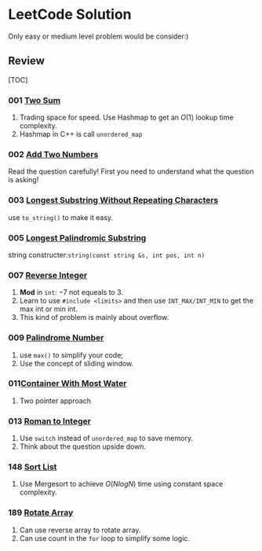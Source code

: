 # LeetCode Solution
Only easy or medium level problem would be consider:)



## Review

[TOC]

### 001 [Two Sum](https://leetcode.com/problems/two-sum)

1. Trading space for speed. Use Hashmap to get an $O(1)$ lookup time complexity.
2. Hashmap in C++ is call `unordered_map`

### 002 [Add Two Numbers](https://leetcode.com/problems/add-two-numbers)

Read the question carefully! First you need to understand what the question is asking!

### 003 [Longest Substring Without Repeating Characters](https://leetcode.com/problems/longest-substring-without-repeating-characters) 

use `to_string()` to make it easy.

### 005 [Longest Palindromic Substring](https://leetcode.com/problems/longest-palindromic-substring)

string constructer:`string(const string &s, int pos, int n)`

### 007 [Reverse Integer](https://leetcode.com/problems/reverse-integer) 

1. **Mod** in `int`: $-7 % 10 = -7$ not equeals to 3.
2. Learn to use `#include <limits>` and then use `INT_MAX/INT_MIN` to get the max int or min int.
3. This kind of problem is mainly about overflow.

### 009 [Palindrome Number](https://leetcode.com/problems/palindrome-number)  

1. use `max()` to simplify your code;
2. Use the concept of sliding window.

### 011[Container With Most Water](https://leetcode.com/problems/container-with-most-water) 

1. Two pointer approach

### 013 [Roman to Integer](https://leetcode.com/problems/roman-to-integer)

1. Use `switch` instead of `unordered_map` to save memory.
2. Think about the question upside down.

### 148 [Sort List](https://leetcode.com/problems/sort-list/)

1. Use Mergesort to achieve $O(NlogN)$ time using constant space complexity.

### 189 [Rotate Array](https://leetcode.com/problems/rotate-array/)

1. Can use reverse array to rotate array.
2. Can use count in the `for` loop to simplify some logic.

